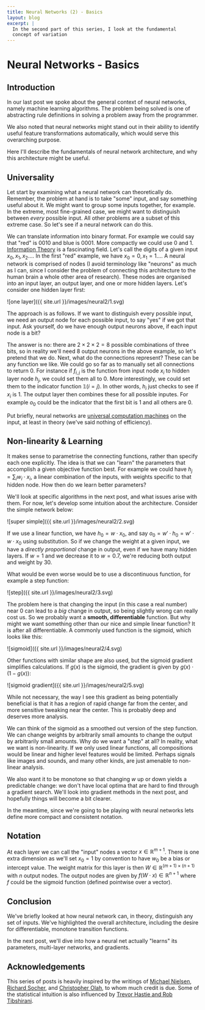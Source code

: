```yaml
---
title: Neural Networks (2) - Basics
layout: blog
excerpt: |
  In the second part of this series, I look at the fundamental 
  concept of variation
---
```



# Neural Networks - Basics

## Introduction

In our last post we spoke about the general context of neural networks,
namely machine learning algorithms. The problem being solved is one of abstracting
rule definitions in solving a problem away from the programmer.

We also noted that neural networks might stand out in their ability to identify 
useful feature transformations automatically, which would serve this overarching
purpose.

Here I'll describe the fundamentals of neural network architecture, and why 
this architecture might be useful.

## Universality

Let start by examining what a neural network can theoretically do. Remember, the problem at hand is to take "some" input, and say something useful about it. We might want to 
group some inputs together, for example. In the extreme, most fine-grained case, we might 
want to distinguish between _every_ possible input. All other problems are a subset of this extreme case. So let's see if a neural network can do this.

We can translate information into binary format. For example we could say that "red" is 
$0010$ and blue is $0001$. More compactly we could use $0$ and $1$. [Information Theory](http://en.wikipedia.org/wiki/Information_theory) is a fascinating field. Let's call the digits of a given input $x_0, x_1, x_2...$. In the first "red" example, we have $x_0=0, x_1=1...$. A neural network is comprised of nodes (I avoid terminology like "neurons" as much as I can, since I consider the problem of connecting this architecture to the human brain a whole other area of research). These nodes are organised into an input layer, an output layer, and one or more hidden layers. Let's consider one hidden layer first:

![one layer]({{ site.url }}/images/neural2/1.svg)

The approach is as follows. If we want to distinguish every possible input, we need an output node for each possible input, to say "yes" if we got that input. Ask yourself, do we have enough output neurons above, if each input node is a bit?

The answer is no: there are $2 \times 2 \times 2 = 8$ possible combinations of three bits, so in reality we'll need $8$ output neurons in the above example, so let's pretend that we do. Next, what do the connections represent? These can be any function we like. We could go so far as to manually set all connections to return $0$. For instance if $f_{i,j}$ is the function from input node $x_i$ to hidden layer node $h_j$, we could set them all to $0$. More interestingly, we could set them to the indicator function $\mathbb{1} (i=j)$. In other words, $h_i$ just checks to see if $x_i$ is $1$. The output layer then combines these for all possible inputes. For example $o_0$ could be the indicator that the first bit is $1$ and all others are $0$.

Put briefly, neural networks are [universal computation machines](http://en.wikipedia.org/wiki/Universal_approximation_theorem) on the input, at least in theory (we've said nothing of efficiency).

## Non-linearity & Learning

It makes sense to parametrise the connecting functions, rather than specify each one explicitly. The idea is that we can "learn" the parameters that accomplish a given objective function best. For example we could have $h_j = \sum_i w_i \cdot x_i$, a linear combination of the inputs, with weights specific to that hidden node. How then do we learn better parameters?

We'll look at specific algorithms in the next post, and what issues arise with them. For now, let's develop some intuition about the architecture. Consider the simple network below:

![super simple]({{ site.url }}/images/neural2/2.svg)

If we use a linear function, we have $h_0 = w \cdot x_0$, and say $o_0 = w' \cdot h_0 = w' \cdot w \cdot x_0$ using substitution. So if we change the weight at a given input, we have a _directly proportional_ change in output, even if we have many hidden layers. If $w=1$ and we decrease it to $w=0.7$, we're reducing both output and weight by $30%$.

What would be even worse would be to use a discontinuous function, for example a step function:

![step]({{ site.url }}/images/neural2/3.svg)

The problem here is that changing the input (in this case a real number) near $0$ can lead to a _big_ change in output, so being slightly wrong can really cost us. So we probably want a **smooth, differentiable** function. But why might we want something other than our nice and simple linear function? It is after all differentiable. A commonly used function is the sigmoid, which looks like this:

![sigmoid]({{ site.url }}/images/neural2/4.svg)

Other functions with similar shape are also used, but the sigmoid gradient simplifies calculations. If $g(x)$ is the sigmoid, the gradient is given by $g(x) \cdot (1-g(x))$:

![sigmoid gradient]({{ site.url }}/images/neural2/5.svg)

While not necessary, the way I see this gradient as being potentially beneficial is that it has a region of rapid change far from the center, and more sensitive tweaking near the center. This is probably deep and deserves more analysis.

We can think of the sigmoid as a smoothed out version of the step function. We can change weights by arbitrarily small amounts to change the output by arbitrarily small amounts. Why do we want a "step" at all? In reality, what we want is non-linearity. If we only used linear functions, all compositions would be linear and higher level features would be limited. Perhaps signals like images and sounds, and many other kinds, are just amenable to non-linear analysis.

We also want it to be monotone so that changing $w$ up or down yields a predictable change: we don't have local optima that are hard to find through a gradient search. We'll look into gradient methods in the next post, and hopefully things will become a bit clearer.

In the meantime, since we're going to be playing with neural networks lets define more compact and consistent notation.

## Notation

At each layer we can call the "input" nodes a vector $x \in \mathbb{R}^{m+1}$. There is one extra dimension as we'll set $x_0=1$ by convention to have $w_0$ be a bias or intercept value. The weight matrix for this layer is then $W \in \mathbb{R}^{(m+1) \times (n+1)}$ with $n$ output nodes. The output nodes are given by $f(W \cdot x) \in \mathbb{R}^{n+1}$ where $f$ could be the sigmoid function (defined pointwise over a vector).

## Conclusion

We've briefly looked at how neural network can, in theory, distinguish any set of inputs. We've highlighted the overall architecture, including the desire for differentiable, monotone transition functions.

In the next post, we'll dive into how a neural net actually "learns" its parameters, multi-layer networks, and gradients.


## Acknowledgements

This series of posts is heavily inspired by the writings of 
[Michael Nielsen](http://neuralnetworksanddeeplearning.com/), 
[Richard Socher](http://www.socher.org/index.php/Main/HomePage), and 
[Christopher Olah](http://colah.github.io/), to whom much credit is due. Some of the 
statistical intuition is also influenced by [Trevor Hastie and Rob Tibshirani](http://www.r-bloggers.com/in-depth-introduction-to-machine-learning-in-15-hours-of-expert-videos/).
